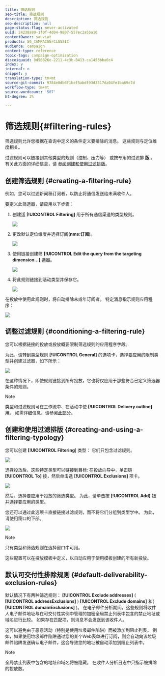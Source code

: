 ```yaml
---
title: 筛选规则
seo-title: 筛选规则
description: 筛选规则
seo-description: null
page-status-flag: never-activated
uuid: 24238a99-1f0f-4d04-9807-557ec2a5ba16
contentOwner: sauviat
products: SG_CAMPAIGN/CLASSIC
audience: campaign
content-type: reference
topic-tags: campaign-optimization
discoiquuid: 0d50826e-2211-4c3b-8413-ca1453bba6c4
index: y
internal: n
snippet: y
translation-type: tm+mt
source-git-commit: 9784e0db6f1bef5abdf93d3517da04fe1ba69e7d
workflow-type: tm+mt
source-wordcount: '507'
ht-degree: 3%

---
```



# 筛选规则{#filtering-rules}

筛选规则允许您根据在查询中定义的条件定义要排除的消息。 这些规则与定位维度相关。

过滤规则可以链接到其他类型的规则（控制、压力等） 或按专用的过滤排 **版** 。 有关此方面的详细信息，请 [参阅创建和使用过滤排版](#creating-and-using-a-filtering-typology)。

## 创建筛选规则 {#creating-a-filtering-rule}

例如，您可以过滤新闻稿订阅者，以防止将通信发送给未满收件人。

要定义此筛选器，请应用以下步骤：

1. 创建适 **[!UICONTROL Filtering]** 用于所有通信渠道的类型规则。

   ![](assets/campaign_opt_create_filter_01.png)

1. 更改默认定位维度并选择订阅&#x200B;**(nms:订阅**)。

   ![](assets/campaign_opt_create_filter_02.png)

1. 使用链接创建筛 **[!UICONTROL Edit the query from the targeting dimension...]** 选器。

   ![](assets/campaign_opt_create_filter_03.png)

1. 将此规则链接到活动类型并保存它。

   ![](assets/campaign_opt_create_filter_04.png)

在投放中使用此规则时，将自动排除未成年订阅者。 特定消息指示规则应用程序：

![](assets/campaign_opt_create_filter_05.png)

## 调整过滤规则 {#conditioning-a-filtering-rule}

您可以根据链接的投放或投放概要限制筛选规则的应用程序字段。

为此，请转到类型规则 **[!UICONTROL General]** 的选项卡，选择要应用的限制类型并创建过滤器，如下所示：

![](assets/campaign_opt_create_filter_06.png)

在这种情况下，即使规则链接到所有投放，它也将仅应用于那些符合已定义筛选器条件的规则。

>[!NOTE]
>
>类型和过滤规则可在工作流中、在活动中使 **[!UICONTROL Delivery outline]** 用。 如需详细信息，请参阅[此部分](../../workflow/using/delivery-outline.md)。

## 创建和使用过滤排版 {#creating-and-using-a-filtering-typology}

您可以创建 **[!UICONTROL Filtering]** 类型： 它们只包含过滤规则。

![](assets/campaign_opt_create_typo_filtering.png)

选择投放后，这些特定类型可以链接到目标: 在投放向导中，单击链 **[!UICONTROL To]** 接，然后单击选 **[!UICONTROL Exclusions]** 项卡。

![](assets/campaign_opt_apply_typo_filtering.png)

然后，选择要应用于投放的筛选类型。 为此，请单击按 **[!UICONTROL Add]** 钮并选择要应用的类型。

您还可以通过此选项卡直接链接过滤规则，而不将它们分组到类型学中。 为此，请使用窗口的下部。

![](assets/campaign_opt_select_typo_filtering.png)

>[!NOTE]
>
>只有类型和筛选规则在选择窗口中可用。
>
>这些配置可以在投放模板中定义，以自动应用于使用模板创建的所有新投放。


## 默认可交付性排除规则 {#default-deliverability-exclusion-rules}

默认情况下有两种筛选规则： **[!UICONTROL Exclude addresses]** ( **[!UICONTROL addressExclusions]** ) **[!UICONTROL Exclude domains]** 和( **[!UICONTROL domainExclusions]** )。 在电子邮件分析期间，这些规则将收件人电子邮件地址与在可交付性实例中管理的加密全局禁止列表中包含的禁止地址或域名进行比较。 如果存在匹配项，则消息不会发送到该收件人。

这可以避免由于恶意活动（特别是使用垃圾邮件陷阱）而被添加到阻止列表。 例如，如果使用垃圾邮件陷阱通过您的某个Web表单进行订阅，则会自动向该垃圾邮件陷阱发送确认电子邮件，这会导致您的地址被自动添加到阻止列表中。

>[!NOTE]
>
>全局禁止列表中包含的地址和域名将被隐藏。 在收件人分析日志中只指示被排除的投放数。

